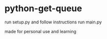 # python-get-queue
run setup.py and follow instructions
run main.py

made for personal use and learning
